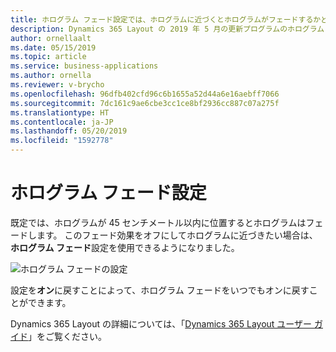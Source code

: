 ```yaml
---
title: ホログラム フェード設定では、ホログラムに近づくとホログラムがフェードするかどうかを制御します。
description: Dynamics 365 Layout の 2019 年 5 月の更新プログラムのホログラム フェード設定では、ホログラムから 45 センチメートルより近づくとホログラムがフェードするかどうかを制御します。
author: ornellaalt
ms.date: 05/15/2019
ms.topic: article
ms.service: business-applications
ms.author: ornella
ms.reviewer: v-brycho
ms.openlocfilehash: 96dfb402cfd96c6b1655a52d44a6e16aebff7066
ms.sourcegitcommit: 7dc161c9ae6cbe3cc1ce8bf2936cc887c07a275f
ms.translationtype: HT
ms.contentlocale: ja-JP
ms.lasthandoff: 05/20/2019
ms.locfileid: "1592778"
---
```

# <a name="hologram-fade-setting"></a>ホログラム フェード設定

既定では、ホログラムが 45 センチメートル以内に位置するとホログラムはフェードします。 このフェード効果をオフにしてホログラムに近づきたい場合は、**ホログラム フェード**設定を使用できるようになりました。

![ホログラム フェードの設定](media/hologram-fade.PNG "ホログラム フェードの設定")

設定を**オン**に戻すことによって、ホログラム フェードをいつでもオンに戻すことができます。

Dynamics 365 Layout の詳細については、「[Dynamics 365 Layout ユーザー ガイド](https://docs.microsoft.com/dynamics365/mixed-reality/layout/user-guide)」をご覧ください。
